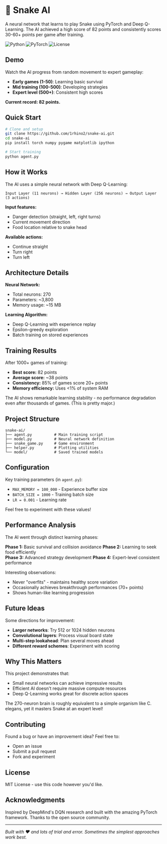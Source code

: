 # 🐍 Snake AI

A neural network that learns to play Snake using PyTorch and Deep Q-Learning. The AI achieved a high score of 82 points and consistently scores 30-60+ points per game after training.

![Python](https://img.shields.io/badge/python-v3.8+-blue.svg)
![PyTorch](https://img.shields.io/badge/PyTorch-1.9+-orange.svg)
![License](https://img.shields.io/badge/license-MIT-green.svg)

## Demo

Watch the AI progress from random movement to expert gameplay:

- **Early games (1-50)**: Learning basic survival
- **Mid training (100-500)**: Developing strategies  
- **Expert level (500+)**: Consistent high scores

**Current record: 82 points.**

## Quick Start

```bash
# Clone and setup
git clone https://github.com/1rhino2/snake-ai.git
cd snake-ai
pip install torch numpy pygame matplotlib ipython

# Start training
python agent.py
```

## How it Works

The AI uses a simple neural network with Deep Q-Learning:

```
Input Layer (11 neurons) → Hidden Layer (256 neurons) → Output Layer (3 actions)
```

**Input features:**

- Danger detection (straight, left, right turns)
- Current movement direction
- Food location relative to snake head

**Available actions:**

- Continue straight
- Turn right
- Turn left

## Architecture Details

**Neural Network:**
- Total neurons: 270
- Parameters: ~3,800
- Memory usage: ~15 MB

**Learning Algorithm:**
- Deep Q-Learning with experience replay
- Epsilon-greedy exploration
- Batch training on stored experiences

## Training Results

After 1000+ games of training:

- **Best score:** 82 points
- **Average score:** ~38 points
- **Consistency:** 85% of games score 20+ points  
- **Memory efficiency:** Uses <1% of system RAM

The AI shows remarkable learning stability - no performance degradation even after thousands of games. (This is pretty major.)

## Project Structure

```
snake-ai/
├── agent.py          # Main training script
├── model.py          # Neural network definition
├── snake_game.py     # Game environment  
├── helper.py         # Plotting utilities
└── model/            # Saved trained models
```

## Configuration

Key training parameters (in `agent.py`):

- `MAX_MEMORY = 100_000` - Experience buffer size
- `BATCH_SIZE = 1000` - Training batch size
- `LR = 0.001` - Learning rate

Feel free to experiment with these values!

## Performance Analysis

The AI went through distinct learning phases:

**Phase 1:** Basic survival and collision avoidance
**Phase 2:** Learning to seek food efficiently  
**Phase 3:** Advanced strategy development
**Phase 4:** Expert-level consistent performance

Interesting observations:
- Never "overfits" - maintains healthy score variation
- Occasionally achieves breakthrough performances (70+ points)
- Shows human-like learning progression

## Future Ideas

Some directions for improvement:

- **Larger networks**: Try 512 or 1024 hidden neurons
- **Convolutional layers**: Process visual board state
- **Multi-step lookahead**: Plan several moves ahead
- **Different reward schemes**: Experiment with scoring

## Why This Matters

This project demonstrates that:
- Small neural networks can achieve impressive results
- Efficient AI doesn't require massive compute resources
- Deep Q-Learning works great for discrete action spaces

The 270-neuron brain is roughly equivalent to a simple organism like C. elegans, yet it masters Snake at an expert level!

## Contributing

Found a bug or have an improvement idea? Feel free to:
- Open an issue
- Submit a pull request
- Fork and experiment

## License

MIT License - use this code however you'd like.

## Acknowledgments

Inspired by DeepMind's DQN research and built with the amazing PyTorch framework. Thanks to the open source community.

---

*Built with ❤️ and lots of trial and error. Sometimes the simplest approaches work best.*
